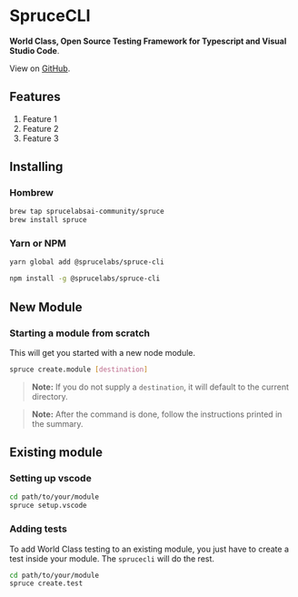 # SpruceCLI

**World Class, Open Source Testing Framework for Typescript and Visual Studio Code**. 

View on [GitHub](https://github.com/sprucelabsai-community/spruce-cli-workspace).

## Features

1. Feature 1
2. Feature 2
3. Feature 3

## Installing

### Hombrew

```bash
brew tap sprucelabsai-community/spruce
brew install spruce
```

### Yarn or NPM

```bash
yarn global add @sprucelabs/spruce-cli
```

```bash
npm install -g @sprucelabs/spruce-cli
```

## New Module

### Starting a module from scratch

This will get you started with a new node module. 

```bash
spruce create.module [destination]
```
> **Note:** If you do not supply a `destination`, it will default to the current directory.

> **Note:** After the command is done, follow the instructions printed in the summary.

## Existing module

### Setting up vscode

```bash
cd path/to/your/module
spruce setup.vscode
```

### Adding tests

To add World Class testing to an existing module, you just have to create a test inside your module. The `sprucecli` will do the rest.

```bash
cd path/to/your/module
spruce create.test
```

